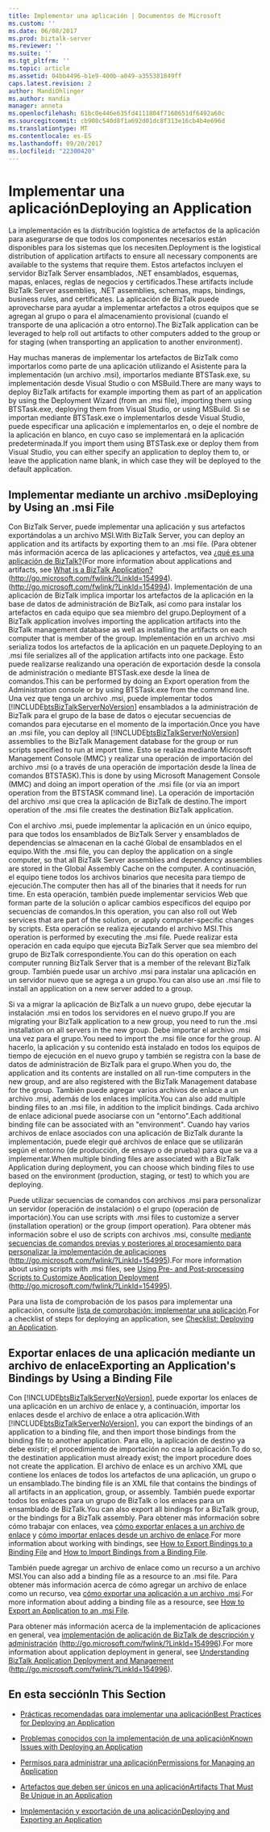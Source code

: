 ```yaml
---
title: Implementar una aplicación | Documentos de Microsoft
ms.custom: ''
ms.date: 06/08/2017
ms.prod: biztalk-server
ms.reviewer: ''
ms.suite: ''
ms.tgt_pltfrm: ''
ms.topic: article
ms.assetid: 04bb4496-b1e9-400b-a849-a355381849ff
caps.latest.revision: 2
author: MandiOhlinger
ms.author: mandia
manager: anneta
ms.openlocfilehash: 61bc0e446e635fd4111804f7160651df6492a60c
ms.sourcegitcommit: cb908c540d8f1a692d01dc8f313e16cb4b4e696d
ms.translationtype: MT
ms.contentlocale: es-ES
ms.lasthandoff: 09/20/2017
ms.locfileid: "22300420"
---
```

# <a name="deploying-an-application"></a><span data-ttu-id="7a71b-102">Implementar una aplicación</span><span class="sxs-lookup"><span data-stu-id="7a71b-102">Deploying an Application</span></span>
<span data-ttu-id="7a71b-103">La implementación es la distribución logística de artefactos de la aplicación para asegurarse de que todos los componentes necesarios están disponibles para los sistemas que los necesiten.</span><span class="sxs-lookup"><span data-stu-id="7a71b-103">Deployment is the logistical distribution of application artifacts to ensure all necessary components are available to the systems that require them.</span></span> <span data-ttu-id="7a71b-104">Estos artefactos incluyen el servidor BizTalk Server ensamblados, .NET ensamblados, esquemas, mapas, enlaces, reglas de negocios y certificados.</span><span class="sxs-lookup"><span data-stu-id="7a71b-104">These artifacts include BizTalk Server assemblies, .NET assemblies, schemas, maps, bindings, business rules, and certificates.</span></span> <span data-ttu-id="7a71b-105">La aplicación de BizTalk puede aprovecharse para ayudar a implementar artefactos a otros equipos que se agregan al grupo o para el almacenamiento provisional (cuando el transporte de una aplicación a otro entorno).</span><span class="sxs-lookup"><span data-stu-id="7a71b-105">The BizTalk application can be leveraged to help roll out artifacts to other computers added to the group or for staging (when transporting an application to another environment).</span></span>  
  
 <span data-ttu-id="7a71b-106">Hay muchas maneras de implementar los artefactos de BizTalk como importarlos como parte de una aplicación utilizando el Asistente para la implementación (un archivo .msi), importarlos mediante BTSTask.exe, su implementación desde Visual Studio o con MSBuild.</span><span class="sxs-lookup"><span data-stu-id="7a71b-106">There are many ways to deploy BizTalk artifacts for example importing them as part of an application by using the Deployment Wizard (from an .msi file), importing them using BTSTask.exe, deploying them from Visual Studio, or using MSBuild.</span></span> <span data-ttu-id="7a71b-107">Si se importan mediante BTSTask.exe o implementarlos desde Visual Studio, puede especificar una aplicación e implementarlos en, o deje el nombre de la aplicación en blanco, en cuyo caso se implementará en la aplicación predeterminada.</span><span class="sxs-lookup"><span data-stu-id="7a71b-107">If you import them using BTSTask.exe or deploy them from Visual Studio, you can either specify an application to deploy them to, or leave the application name blank, in which case they will be deployed to the default application.</span></span>  
  
## <a name="deploying-by-using-an-msi-file"></a><span data-ttu-id="7a71b-108">Implementar mediante un archivo .msi</span><span class="sxs-lookup"><span data-stu-id="7a71b-108">Deploying by Using an .msi File</span></span>  
 <span data-ttu-id="7a71b-109">Con BizTalk Server, puede implementar una aplicación y sus artefactos exportándolas a un archivo MSI.</span><span class="sxs-lookup"><span data-stu-id="7a71b-109">With BizTalk Server, you can deploy an application and its artifacts by exporting them to an .msi file.</span></span> <span data-ttu-id="7a71b-110">(Para obtener más información acerca de las aplicaciones y artefactos, vea [¿qué es una aplicación de BizTalk?](http://go.microsoft.com/fwlink/?LinkId=154994)</span><span class="sxs-lookup"><span data-stu-id="7a71b-110">(For more information about applications and artifacts, see [What is a BizTalk Application?](http://go.microsoft.com/fwlink/?LinkId=154994)</span></span> <span data-ttu-id="7a71b-111">(http://go.microsoft.com/fwlink/?LinkId=154994).</span><span class="sxs-lookup"><span data-stu-id="7a71b-111">(http://go.microsoft.com/fwlink/?LinkId=154994).</span></span> <span data-ttu-id="7a71b-112">Implementación de una aplicación de BizTalk implica importar los artefactos de la aplicación en la base de datos de administración de BizTalk, así como para instalar los artefactos en cada equipo que sea miembro del grupo.</span><span class="sxs-lookup"><span data-stu-id="7a71b-112">Deployment of a BizTalk application involves importing the application artifacts into the BizTalk management database as well as installing the artifacts on each computer that is member of the group.</span></span> <span data-ttu-id="7a71b-113">Implementación en un archivo .msi serializa todos los artefactos de la aplicación en un paquete.</span><span class="sxs-lookup"><span data-stu-id="7a71b-113">Deploying to an .msi file serializes all of the application artifacts into one package.</span></span> <span data-ttu-id="7a71b-114">Esto puede realizarse realizando una operación de exportación desde la consola de administración o mediante BTSTask.exe desde la línea de comandos.</span><span class="sxs-lookup"><span data-stu-id="7a71b-114">This can be performed by doing an Export operation from the Administration console or by using BTSTask.exe from the command line.</span></span> <span data-ttu-id="7a71b-115">Una vez que tenga un archivo .msi, puede implementar todos [!INCLUDE[btsBizTalkServerNoVersion](../includes/btsbiztalkservernoversion-md.md)] ensamblados a la administración de BizTalk para el grupo de la base de datos o ejecutar secuencias de comandos para ejecutarse en el momento de la importación.</span><span class="sxs-lookup"><span data-stu-id="7a71b-115">Once you have an .msi file, you can deploy all [!INCLUDE[btsBizTalkServerNoVersion](../includes/btsbiztalkservernoversion-md.md)] assemblies to the BizTalk Management database for the group or run scripts specified to run at import time.</span></span> <span data-ttu-id="7a71b-116">Esto se realiza mediante Microsoft Management Console (MMC) y realizar una operación de importación del archivo .msi (o a través de una operación de importación desde la línea de comandos BTSTASK).</span><span class="sxs-lookup"><span data-stu-id="7a71b-116">This is done by using Microsoft Management Console (MMC) and doing an import operation of the .msi file (or via an import operation from the BTSTASK command line).</span></span> <span data-ttu-id="7a71b-117">La operación de importación del archivo .msi que crea la aplicación de BizTalk de destino.</span><span class="sxs-lookup"><span data-stu-id="7a71b-117">The import operation of the .msi file creates the destination BizTalk application.</span></span>  
  
 <span data-ttu-id="7a71b-118">Con el archivo .msi, puede implementar la aplicación en un único equipo, para que todos los ensamblados de BizTalk Server y ensamblados de dependencias se almacenan en la caché Global de ensamblados en el equipo.</span><span class="sxs-lookup"><span data-stu-id="7a71b-118">With the .msi file, you can deploy the application on a single computer, so that all BizTalk Server assemblies and dependency assemblies are stored in the Global Assembly Cache on the computer.</span></span> <span data-ttu-id="7a71b-119">A continuación, el equipo tiene todos los archivos binarios que necesita para tiempo de ejecución.</span><span class="sxs-lookup"><span data-stu-id="7a71b-119">The computer then has all of the binaries that it needs for run time.</span></span> <span data-ttu-id="7a71b-120">En esta operación, también puede implementar servicios Web que forman parte de la solución o aplicar cambios específicos del equipo por secuencias de comandos.</span><span class="sxs-lookup"><span data-stu-id="7a71b-120">In this operation, you can also roll out Web services that are part of the solution, or apply computer-specific changes by scripts.</span></span> <span data-ttu-id="7a71b-121">Esta operación se realiza ejecutando el archivo MSI.</span><span class="sxs-lookup"><span data-stu-id="7a71b-121">This operation is performed by executing the .msi file.</span></span> <span data-ttu-id="7a71b-122">Puede realizar esta operación en cada equipo que ejecuta BizTalk Server que sea miembro del grupo de BizTalk correspondiente.</span><span class="sxs-lookup"><span data-stu-id="7a71b-122">You can do this operation on each computer running BizTalk Server that is a member of the relevant BizTalk group.</span></span> <span data-ttu-id="7a71b-123">También puede usar un archivo .msi para instalar una aplicación en un servidor nuevo que se agrega a un grupo.</span><span class="sxs-lookup"><span data-stu-id="7a71b-123">You can also use an .msi file to install an application on a new server added to a group.</span></span>  
  
 <span data-ttu-id="7a71b-124">Si va a migrar la aplicación de BizTalk a un nuevo grupo, debe ejecutar la instalación .msi en todos los servidores en el nuevo grupo.</span><span class="sxs-lookup"><span data-stu-id="7a71b-124">If you are migrating your BizTalk application to a new group, you need to run the .msi installation on all servers in the new group.</span></span> <span data-ttu-id="7a71b-125">Debe importar el archivo .msi una vez para el grupo.</span><span class="sxs-lookup"><span data-stu-id="7a71b-125">You need to import the .msi file once for the group.</span></span> <span data-ttu-id="7a71b-126">Al hacerlo, la aplicación y su contenido está instalado en todos los equipos de tiempo de ejecución en el nuevo grupo y también se registra con la base de datos de administración de BizTalk para el grupo.</span><span class="sxs-lookup"><span data-stu-id="7a71b-126">When you do, the application and its contents are installed on all run-time computers in the new group, and are also registered with the BizTalk Management database for the group.</span></span> <span data-ttu-id="7a71b-127">También puede agregar varios archivos de enlace a un archivo .msi, además de los enlaces implícita.</span><span class="sxs-lookup"><span data-stu-id="7a71b-127">You can also add multiple binding files to an .msi file, in addition to the implicit bindings.</span></span> <span data-ttu-id="7a71b-128">Cada archivo de enlace adicional puede asociarse con un "entorno".</span><span class="sxs-lookup"><span data-stu-id="7a71b-128">Each additional binding file can be associated with an "environment".</span></span> <span data-ttu-id="7a71b-129">Cuando hay varios archivos de enlace asociados con una aplicación de BizTalk durante la implementación, puede elegir qué archivos de enlace que se utilizarán según el entorno (de producción, de ensayo o de prueba) para que se va a implementar.</span><span class="sxs-lookup"><span data-stu-id="7a71b-129">When multiple binding files are associated with a BizTalk Application during deployment, you can choose which binding files to use based on the environment (production, staging, or test) to which you are deploying.</span></span>  
  
 <span data-ttu-id="7a71b-130">Puede utilizar secuencias de comandos con archivos .msi para personalizar un servidor (operación de instalación) o el grupo (operación de importación).</span><span class="sxs-lookup"><span data-stu-id="7a71b-130">You can use scripts with .msi files to customize a server (installation operation) or the group (import operation).</span></span> <span data-ttu-id="7a71b-131">Para obtener más información sobre el uso de scripts con archivos .msi, consulte [mediante secuencias de comandos previas y posteriores al procesamiento para personalizar la implementación de aplicaciones](http://go.microsoft.com/fwlink/?LinkId=154995) (http://go.microsoft.com/fwlink/?LinkId=154995).</span><span class="sxs-lookup"><span data-stu-id="7a71b-131">For more information about using scripts with .msi files, see [Using Pre- and Post-processing Scripts to Customize Application Deployment](http://go.microsoft.com/fwlink/?LinkId=154995) (http://go.microsoft.com/fwlink/?LinkId=154995).</span></span>  
  
 <span data-ttu-id="7a71b-132">Para una lista de comprobación de los pasos para implementar una aplicación, consulte [lista de comprobación: implementar una aplicación](../technical-guides/checklist-deploying-an-application.md).</span><span class="sxs-lookup"><span data-stu-id="7a71b-132">For a checklist of steps for deploying an application, see [Checklist: Deploying an Application](../technical-guides/checklist-deploying-an-application.md).</span></span>  
  
## <a name="exporting-an-applications-bindings-by-using-a-binding-file"></a><span data-ttu-id="7a71b-133">Exportar enlaces de una aplicación mediante un archivo de enlace</span><span class="sxs-lookup"><span data-stu-id="7a71b-133">Exporting an Application's Bindings by Using a Binding File</span></span>  
 <span data-ttu-id="7a71b-134">Con [!INCLUDE[btsBizTalkServerNoVersion](../includes/btsbiztalkservernoversion-md.md)], puede exportar los enlaces de una aplicación en un archivo de enlace y, a continuación, importar los enlaces desde el archivo de enlace a otra aplicación.</span><span class="sxs-lookup"><span data-stu-id="7a71b-134">With [!INCLUDE[btsBizTalkServerNoVersion](../includes/btsbiztalkservernoversion-md.md)], you can export the bindings of an application to a binding file, and then import those bindings from the binding file to another application.</span></span> <span data-ttu-id="7a71b-135">Para ello, la aplicación de destino ya debe existir; el procedimiento de importación no crea la aplicación.</span><span class="sxs-lookup"><span data-stu-id="7a71b-135">To do so, the destination application must already exist; the import procedure does not create the application.</span></span> <span data-ttu-id="7a71b-136">El archivo de enlace es un archivo XML que contiene los enlaces de todos los artefactos de una aplicación, un grupo o un ensamblado.</span><span class="sxs-lookup"><span data-stu-id="7a71b-136">The binding file is an XML file that contains the bindings of all artifacts in an application, group, or assembly.</span></span> <span data-ttu-id="7a71b-137">También puede exportar todos los enlaces para un grupo de BizTalk o los enlaces para un ensamblado de BizTalk.</span><span class="sxs-lookup"><span data-stu-id="7a71b-137">You can also export all bindings for a BizTalk group, or the bindings for a BizTalk assembly.</span></span> <span data-ttu-id="7a71b-138">Para obtener más información sobre cómo trabajar con enlaces, vea [cómo exportar enlaces a un archivo de enlace](../technical-guides/how-to-export-bindings-to-a-binding-file.md) y [cómo importar enlaces desde un archivo de enlace](../technical-guides/how-to-import-bindings-from-a-binding-file.md).</span><span class="sxs-lookup"><span data-stu-id="7a71b-138">For more information about working with bindings, see [How to Export Bindings to a Binding File](../technical-guides/how-to-export-bindings-to-a-binding-file.md) and [How to Import Bindings from a Binding File](../technical-guides/how-to-import-bindings-from-a-binding-file.md).</span></span>  
  
 <span data-ttu-id="7a71b-139">También puede agregar un archivo de enlace como un recurso a un archivo MSI.</span><span class="sxs-lookup"><span data-stu-id="7a71b-139">You can also add a binding file as a resource to an .msi file.</span></span> <span data-ttu-id="7a71b-140">Para obtener más información acerca de cómo agregar un archivo de enlace como un recurso, vea [cómo exportar una aplicación a un archivo .msi](../technical-guides/how-to-export-an-application-to-an-msi-file.md).</span><span class="sxs-lookup"><span data-stu-id="7a71b-140">For more information about adding a binding file as a resource, see [How to Export an Application to an .msi File](../technical-guides/how-to-export-an-application-to-an-msi-file.md).</span></span>  
  
 <span data-ttu-id="7a71b-141">Para obtener más información acerca de la implementación de aplicaciones en general, vea [implementación de aplicación de BizTalk de descripción y administración](http://go.microsoft.com/fwlink/?LinkId=154996) (http://go.microsoft.com/fwlink/?LinkId=154996).</span><span class="sxs-lookup"><span data-stu-id="7a71b-141">For more information about application deployment in general, see [Understanding BizTalk Application Deployment and Management](http://go.microsoft.com/fwlink/?LinkId=154996) (http://go.microsoft.com/fwlink/?LinkId=154996).</span></span>  
  
## <a name="in-this-section"></a><span data-ttu-id="7a71b-142">En esta sección</span><span class="sxs-lookup"><span data-stu-id="7a71b-142">In This Section</span></span>  
  
-   [<span data-ttu-id="7a71b-143">Prácticas recomendadas para implementar una aplicación</span><span class="sxs-lookup"><span data-stu-id="7a71b-143">Best Practices for Deploying an Application</span></span>](../technical-guides/best-practices-for-deploying-an-application.md)  
  
-   [<span data-ttu-id="7a71b-144">Problemas conocidos con la implementación de una aplicación</span><span class="sxs-lookup"><span data-stu-id="7a71b-144">Known Issues with Deploying an Application</span></span>](../technical-guides/known-issues-with-deploying-an-application.md)  
  
-   [<span data-ttu-id="7a71b-145">Permisos para administrar una aplicación</span><span class="sxs-lookup"><span data-stu-id="7a71b-145">Permissions for Managing an Application</span></span>](../technical-guides/permissions-for-managing-an-application.md)  
  
-   [<span data-ttu-id="7a71b-146">Artefactos que deben ser únicos en una aplicación</span><span class="sxs-lookup"><span data-stu-id="7a71b-146">Artifacts That Must Be Unique in an Application</span></span>](../technical-guides/artifacts-that-must-be-unique-in-an-application.md)  
  
-   [<span data-ttu-id="7a71b-147">Implementación y exportación de una aplicación</span><span class="sxs-lookup"><span data-stu-id="7a71b-147">Deploying and Exporting an Application</span></span>](../technical-guides/deploying-and-exporting-an-application.md)